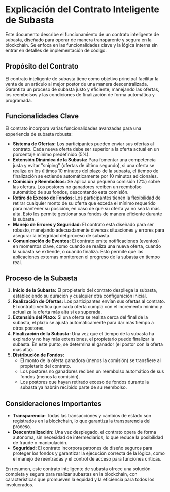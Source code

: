# Explicación del Contrato Inteligente de Subasta

Este documento describe el funcionamiento de un contrato inteligente de subasta, diseñado para operar de manera transparente y segura en la blockchain. Se enfoca en las funcionalidades clave y la lógica interna sin entrar en detalles de implementación de código.

## Propósito del Contrato

El contrato inteligente de subasta tiene como objetivo principal facilitar la venta de un artículo al mejor postor de una manera descentralizada. Garantiza un proceso de subasta justo y eficiente, manejando las ofertas, los reembolsos y las condiciones de finalización de forma automática y programada.

## Funcionalidades Clave

El contrato incorpora varias funcionalidades avanzadas para una experiencia de subasta robusta:

*   **Sistema de Ofertas:** Los participantes pueden enviar sus ofertas al contrato. Cada nueva oferta debe ser superior a la oferta actual en un porcentaje mínimo predefinido (5%).
*   **Extensión Dinámica de la Subasta:** Para fomentar una competencia justa y evitar "sniping" (ofertas de último segundo), si una oferta se realiza en los últimos 10 minutos del plazo de la subasta, el tiempo de finalización se extiende automáticamente por 10 minutos adicionales.
*   **Comisión y Reembolsos:** Se aplica una pequeña comisión (2%) sobre las ofertas. Los postores no ganadores reciben un reembolso automático de sus fondos, descontando esta comisión.
*   **Retiro de Exceso de Fondos:** Los participantes tienen la flexibilidad de retirar cualquier monto de su oferta que exceda el mínimo requerido para mantener su posición, en caso de que su oferta ya no sea la más alta. Esto les permite gestionar sus fondos de manera eficiente durante la subasta.
*   **Manejo de Errores y Seguridad:** El contrato está diseñado para ser robusto, manejando adecuadamente diversas situaciones y errores para asegurar la integridad del proceso de subasta.
*   **Comunicación de Eventos:** El contrato emite notificaciones (eventos) en momentos clave, como cuando se realiza una nueva oferta, cuando la subasta se extiende, o cuando finaliza. Esto permite que las aplicaciones externas monitoreen el progreso de la subasta en tiempo real.

## Proceso de la Subasta

1.  **Inicio de la Subasta:** El propietario del contrato despliega la subasta, estableciendo su duración y cualquier otra configuración inicial.
2.  **Realización de Ofertas:** Los participantes envían sus ofertas al contrato. El contrato verifica que cada oferta cumpla con el incremento mínimo y actualiza la oferta más alta si es superada.
3.  **Extensión del Plazo:** Si una oferta se realiza cerca del final de la subasta, el plazo se ajusta automáticamente para dar más tiempo a otros postores.
4.  **Finalización de la Subasta:** Una vez que el tiempo de la subasta ha expirado y no hay más extensiones, el propietario puede finalizar la subasta. En este punto, se determina el ganador (el postor con la oferta más alta).
5.  **Distribución de Fondos:**
    *   El monto de la oferta ganadora (menos la comisión) se transfiere al propietario del contrato.
    *   Los postores no ganadores reciben un reembolso automático de sus fondos (menos la comisión).
    *   Los postores que hayan retirado exceso de fondos durante la subasta ya habrán recibido parte de su reembolso.

## Consideraciones Importantes

*   **Transparencia:** Todas las transacciones y cambios de estado son registrados en la blockchain, lo que garantiza la transparencia del proceso.
*   **Descentralización:** Una vez desplegado, el contrato opera de forma autónoma, sin necesidad de intermediarios, lo que reduce la posibilidad de fraude o manipulación.
*   **Seguridad:** El contrato incorpora patrones de diseño seguros para proteger los fondos y garantizar la ejecución correcta de la lógica, como el manejo de reentradas y el control de acceso para funciones críticas.

En resumen, este contrato inteligente de subasta ofrece una solución completa y segura para realizar subastas en la blockchain, con características que promueven la equidad y la eficiencia para todos los involucrados.


